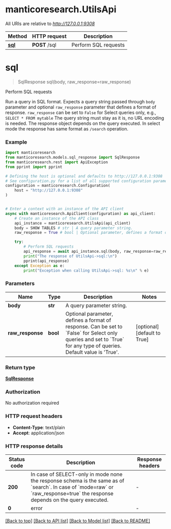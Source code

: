 # manticoresearch.UtilsApi

All URIs are relative to *http://127.0.0.1:9308*

Method | HTTP request | Description
------------- | ------------- | -------------
[**sql**](UtilsApi.md#sql) | **POST** /sql | Perform SQL requests


# **sql**
> SqlResponse sql(body, raw_response=raw_response)

Perform SQL requests

Run a query in SQL format.
Expects a query string passed through `body` parameter and optional `raw_response` parameter that defines a format of response.
`raw_response` can be set to `False` for Select queries only, e.g., `SELECT * FROM mytable`
The query string must stay as it is, no URL encoding is needed.
The response object depends on the query executed. In select mode the response has same format as `/search` operation.


### Example


```python
import manticoresearch
from manticoresearch.models.sql_response import SqlResponse
from manticoresearch.rest import ApiException
from pprint import pprint

# Defining the host is optional and defaults to http://127.0.0.1:9308
# See configuration.py for a list of all supported configuration parameters.
configuration = manticoresearch.Configuration(
    host = "http://127.0.0.1:9308"
)


# Enter a context with an instance of the API client
async with manticoresearch.ApiClient(configuration) as api_client:
    # Create an instance of the API class
    api_instance = manticoresearch.UtilsApi(api_client)
    body = SHOW TABLES # str | A query parameter string. 
    raw_response = True # bool | Optional parameter, defines a format of response. Can be set to `False` for Select only queries and set to `True` for any type of queries. Default value is 'True'.  (optional) (default to True)

    try:
        # Perform SQL requests
        api_response = await api_instance.sql(body, raw_response=raw_response)
        print("The response of UtilsApi->sql:\n")
        pprint(api_response)
    except Exception as e:
        print("Exception when calling UtilsApi->sql: %s\n" % e)
```



### Parameters


Name | Type | Description  | Notes
------------- | ------------- | ------------- | -------------
 **body** | **str**| A query parameter string.  | 
 **raw_response** | **bool**| Optional parameter, defines a format of response. Can be set to &#x60;False&#x60; for Select only queries and set to &#x60;True&#x60; for any type of queries. Default value is &#39;True&#39;.  | [optional] [default to True]

### Return type

[**SqlResponse**](SqlResponse.md)

### Authorization

No authorization required

### HTTP request headers

 - **Content-Type**: text/plain
 - **Accept**: application/json

### HTTP response details

| Status code | Description | Response headers |
|-------------|-------------|------------------|
**200** | In case of SELECT-only in mode none the response schema is the same as of &#x60;search&#x60;. In case of &#x60;mode&#x3D;raw&#x60; or &#x60;raw_response&#x3D;true&#x60; the response depends on the query executed.  |  -  |
**0** | error |  -  |

[[Back to top]](#) [[Back to API list]](../README.md#documentation-for-api-endpoints) [[Back to Model list]](../README.md#documentation-for-models) [[Back to README]](../README.md)

